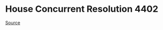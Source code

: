 # House Concurrent Resolution 4402

[Source](http://lawfilesext.leg.wa.gov/biennium/2021-22/Xml/Bills/House%20Concurrent%20Resolutions/4402.xml)